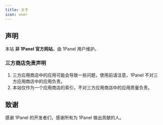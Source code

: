 ```yaml
---
title: 关于
icon: user
---
```


## 声明

本站 **非 1Panel 官方网站**，由 1Panel 用户维护。

### 三方商店免责声明

1. 三方应用商店中的应用可能会导致一些问题，使用前请注意，1Panel 不对三方应用商店中的应用负责。
2. 本站仅作为一个应用商店的索引，不对三方应用商店中的应用质量负责。

## 致谢

感谢 1Panel 的开发者们，感谢所有为 1Panel 做出贡献的人。
